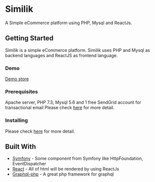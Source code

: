 # Similik

A Simple eCommerce platform using PHP, Mysql and ReactJs.

## Getting Started

Similik is a simple eCommerce platform. Similik uses PHP and Mysql as backend languages and ReactJS as frontend language.

### Demo
[Demo store](http://demo.similik.com/)

### Prerequisites

Apache server, PHP 7.3, Mysql 5.6 and 1 free SendGrid account for transactional email
Please check [here](https://similik.com/document/system-requirements) for more detail.

### Installing

Please check [here](https://similik.com/document/installation) for more detail.


## Built With

* [Symfony](https://github.com/symfony/symfony/) - Some component from Symfony like HttpFoundation, EventDispatcher
* [React](https://github.com/facebook/react/) - All of html will be rendered by using ReactJs
* [Graphql-php](https://github.com/webonyx/graphql-php/) - A great php framework for graphql
